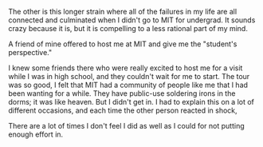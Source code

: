 The other is this longer strain where all of the failures in my life are all connected and culminated when I didn't go to MIT for undergrad. It sounds crazy because it is, but it is compelling to a less rational part of my mind. 

A friend of mine offered to host me at MIT and give me the "student's perspective."

I knew some friends there who were really excited to host me for a visit while I was in high school, and they couldn't wait for me to start. The tour was so good, I felt that MIT had a community of people like me that I had been wanting for a while. They have public-use soldering irons in the dorms; it was like heaven. But I didn't get in. I had to explain this on a lot of different occasions, and each time the other person reacted in shock, 

There are a lot of times I don't feel I did as well as I could for not putting enough effort in.